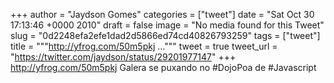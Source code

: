 
+++
author = "Jaydson Gomes"
categories = ["tweet"]
date = "Sat Oct 30 17:13:46 +0000 2010"
draft = false
image = "No media found for this Tweet"
slug = "0d2248efa2efe1dad2d5866ed74cd40826793259"
tags = ["tweet"]
title = """http://yfrog.com/50m5pkj ..."""
tweet = true
tweet_url = "https://twitter.com/jaydson/status/29201977147"
+++
http://yfrog.com/50m5pkj Galera se puxando no #DojoPoa de #Javascript
